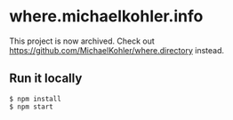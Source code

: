 # where.michaelkohler.info

This project is now archived. Check out https://github.com/MichaelKohler/where.directory instead.

## Run it locally

```
$ npm install
$ npm start
```
